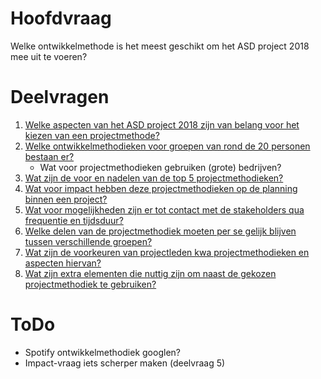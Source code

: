 # Hoofdvraag 
Welke ontwikkelmethode is het meest geschikt om het ASD project 2018 mee uit te voeren?

# Deelvragen
1. [Welke aspecten van het ASD project 2018 zijn van belang voor het kiezen van een projectmethode?](./Deelvragen/1-aspecten.md)
2. [Welke ontwikkelmethodieken voor groepen van rond de 20 personen bestaan er?](./Deelvragen/2-ontwikkelmethodieken-grote-groep.md)
    - Wat voor projectmethodieken gebruiken (grote) bedrijven?
3. [Wat zijn de voor en nadelen van de top 5 projectmethodieken?](./Deelvragen/3-top5.md)
4. [Wat voor impact hebben deze projectmethodieken op de planning binnen een project?](./Deelvragen/4-impact.md)
5. [Wat voor mogelijkheden zijn er tot contact met de stakeholders qua frequentie en tijdsduur?](./Deelvragen/5-contact-stakeholders.md)
6. [Welke delen van de projectmethodiek moeten per se gelijk blijven tussen verschillende groepen?](6-delen-gelijk.md)
7. [Wat zijn de voorkeuren van projectleden kwa projectmethodieken en aspecten hiervan?](./Deelvragen/8-voorkeuren.md)
8. [Wat zijn extra elementen die nuttig zijn om naast de gekozen projectmethodiek te gebruiken?](./Deelvragen/9-extra-elementen.md)

# ToDo
- Spotify ontwikkelmethodiek googlen?
- Impact-vraag iets scherper maken (deelvraag 5)
